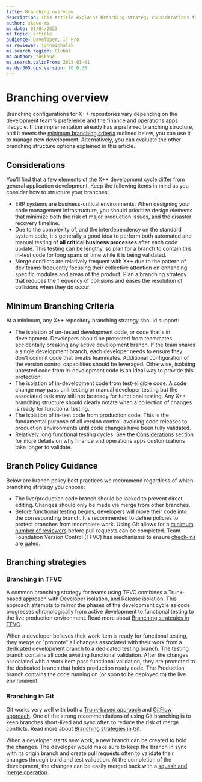 ```yaml
---
title: Branching overview
description: This article explains branching strategy considerations for X++ development.
author: skaue-ms
ms.date: 01/04/2023
ms.topic: article
audience: Developer, IT Pro
ms.reviewer: johnmichalak
ms.search.region: Global
ms.author: toskaue
ms.search.validFrom: 2023-01-01
ms.dyn365.ops.version: 10.0.30
---
```

# Branching overview

Branching configurations for X++ repositories vary depending on the development team's preference and the finance and operations apps lifecycle. If the implementation already has a preferred branching structure, and it meets the [minimum branching criteria](#minimum-branching-criteria) outlined below, you can use it to manage new development. Alternatively, you can evaluate the other branching structure options explained in this article.

## Considerations

You'll find that a few elements of the X++ development cycle differ from general application development. Keep the following items in mind as you consider how to structure your branches:

- ERP systems are business-critical environments. When designing your code management infrastructure, you should prioritize design elements that minimize both the risk of major production issues, and the disaster recovery timeline.
- Due to the complexity of, and the interdependency on the standard system code, it's generally a good idea to perform both automated and manual testing of **all critical business processes** after each code update. This testing can be lengthy, so plan for a branch to contain this in-test code for long spans of time while it is being validated.
- Merge conflicts are relatively frequent with X++ due to the pattern of dev teams frequently focusing their collective attention on enhancing specific modules and areas of the product. Plan a branching strategy that reduces the frequency of collisions and eases the resolution of collisions when they do occur.

## Minimum Branching Criteria

At a minimum, any X++ repository branching strategy should support:

- The isolation of un-tested development code, or code that's in development. Developers should be protected from teammates accidentally breaking any active development branch. If the team shares a single development branch, each developer needs to ensure they don't commit code that breaks teammates. Additional configuration of the version control capabilities should be leveraged. Otherwise, isolating untested code from in-development code is an ideal way to provide this protection. 
- The isolation of in-development code from test-eligible code. A code change may pass unit testing or manual developer testing but the associated task may still not be ready for functional testing. Any X++ branching structure should clearly notate when a collection of changes is ready for functional testing.
- The isolation of in-test code from production code. This is the fundamental purpose of all version control: avoiding code releases to production environments until code changes have been fully validated.
- Relatively long functional testing cycles. See the [Considerations](#considerations) section for more details on why finance and operations apps customizations take longer to validate.

## Branch Policy Guidance

Below are branch policy best practices we recommend regardless of which branching strategy you choose:

- The live/production code branch should be locked to prevent direct editing. Changes should only be made via merge from other branches.
- Before functional testing begins, developers will move their code into the corresponding branch. It's recommended to define policies to protect branches from incomplete work. Using Git allows for a [minimum number of reviewers](/azure/devops/repos/git/branch-policies?view=azure-devops&tabs=browser&preserve-view=true#require-a-minimum-number-of-reviewers) before pull requests can be completed. Team Foundation Version Control (TFVC) has mechanisms to ensure [check-ins are gated](/azure/devops/repos/tfvc/set-enforce-quality-gates?view=azure-devops&preserve-view=true).

## Branching strategies

### Branching in TFVC

A common branching strategy for teams using TFVC combines a Trunk-based approach with Developer isolation, and Release isolation. This approach attempts to mirror the phases of the development cycle as code progresses chronologically from active development to functional testing to the live production environment. Read more about [Branching strategies in TFVC](/azure/devops/repos/tfvc/branching-strategies-with-tfvc?view=azure-devops&preserve-view=true).

When a developer believes their work item is ready for functional testing, they merge or "promote" all changes associated with their work from a dedicated development branch to a dedicated testing branch. The testing branch contains all code awaiting functional validation. After the changes associated with a work item pass functional validation, they are promoted to the dedicated branch that holds production ready code. The Production branch contains the code running on (or soon to be deployed to) the live environment.

### Branching in Git

Git works very well with both a [Trunk-based approach](/devops/develop/how-microsoft-develops-devops) and [GitFlow approach](/devops/develop/how-microsoft-develops-devops#differences-from-github-flow). One of the strong recommendations of using Git branching is to keep branches short-lived and sync often to reduce the risk of merge conflicts. Read more about [Branching strategies in Git](/azure/devops/repos/tfvc/branching-strategies-with-tfvc?view=azure-devops&preserve-view=true).

When a developer starts new work, a new branch can be created to hold the changes. The developer would make sure to keep the branch in sync with its origin branch and create pull requests often to validate their changes through build and test validation. At the completion of the development, the changes can be easily merged back with a [squash and merge operation](/azure/devops/repos/git/merging-with-squash?view=azure-devops&preserve-view=true). 

